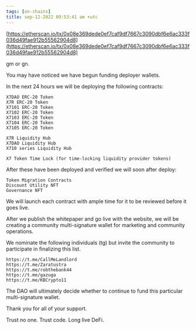 ```yaml
---
tags: [on-chains]
title: sep-12-2022 09:53:41 am +utc
---
```


[https://etherscan.io/tx/0x08e369dede0ef7caf9df7667c3090dbf6e6ac333f036d49fae912b55562904d8](https://etherscan.io/tx/0x08e369dede0ef7caf9df7667c3090dbf6e6ac333f036d49fae912b55562904d8)

gm or gn.

You may have noticed we have begun funding deployer wallets.

In the next 24 hours we will be deploying the following contracts:

    X7DAO ERC-20 Token
    X7R ERC-20 Token
    X7101 ERC-20 Token
    X7102 ERC-20 Token
    X7103 ERC-20 Token
    X7104 ERC-20 Token
    X7105 ERC-20 Token

    X7R Liquidity Hub
    X7DAO Liquidity Hub
    X710 series Liquidity Hub

    X7 Token Time Lock (for time-locking liquidity provider tokens)

After these have been deployed and verified we will soon after deploy:

    Token Migration Contracts
    Discount Utility NFT
    Governance NFT

We will launch each contract with ample time for it to be reviewed before it goes live.

After we publish the whitepaper and go live with the website, we will be creating a community multi-signature wallet for marketing and community operations.

We nominate the following individuals (tg) but invite the community to participate in finalizing this list.

    https://t.me/CallMeLandlord
    https://t.me/Zaratustra
    https://t.me/robthebank44
    https://t.me/gazuga
    https://t.me/KBCrypto11

The DAO will ultimately decide whether to continue to fund this particular multi-signature wallet.

Thank you for all of your support.

Trust no one. Trust code. Long live DeFi.
